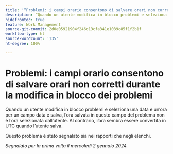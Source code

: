 ```yaml
---
title: '“Problemi: i campi orario consentono di salvare orari non corretti durante la modifica in blocco dei problemi”'
description: “Quando un utente modifica in blocco problemi e seleziona una data e un’ora per un campo data e salva, l’ora salvata in questo campo del problema non è l’ora selezionata dall’utente. Al contrario, l’ora sembra essere convertita in UTC quando l’utente salva.”
hidefromtoc: true
feature: Work Management
source-git-commit: 2d0e05921904f246c13cfa341e1039c85f1f2b1f
workflow-type: ht
source-wordcount: '135'
ht-degree: 100%

---
```



# Problemi: i campi orario consentono di salvare orari non corretti durante la modifica in blocco dei problemi

Quando un utente modifica in blocco problemi e seleziona una data e un’ora per un campo data e salva, l’ora salvata in questo campo del problema non è l’ora selezionata dall’utente. Al contrario, l’ora sembra essere convertita in UTC quando l’utente salva.

Questo problema è stato segnalato sia nei rapporti che negli elenchi.

_Segnalato per la prima volta il mercoledì 2 gennaio 2024._
